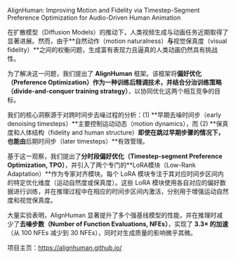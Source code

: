 AlignHuman: Improving Motion and Fidelity via Timestep-Segment Preference Optimization for Audio-Driven Human Animation

在扩散模型（Diffusion Models）的推动下，人类视频生成与动画任务近期取得了显著进展。然而，由于**自然动作（motion naturalness）**与**视觉保真度（visual fidelity）**之间的权衡问题，生成富有表现力且逼真的人类动画仍然具有挑战性。   

为了解决这一问题，我们提出了 **AlignHuman** 框架。该框架将**偏好优化（Preference Optimization）**作为一种训练后精调技术，并结合**分治训练策略（divide-and-conquer training strategy）**，以协同优化这两个相互竞争的目标。   

我们的核心洞察源于对跨时间步去噪过程的分析：(1) **早期去噪时间步（early denoising timesteps）**主要控制运动动态（motion dynamics），而 (2) **保真度和人体结构（fidelity and human structure）**即使在跳过早期步骤的情况下，也能由**后期时间步（later timesteps）**有效管理。   

基于这一观察，我们提出了**分时段偏好优化（Timestep-segment Preference Optimization, TPO）**，并引入了两个专门的**LoRA模块（Low-Rank Adaptation）**作为专家对齐模块。每个 LoRA 模块专注于其对应时间步区间内的特定优化维度（运动自然度或保真度）。这些 LoRA 模块使用各自对应的偏好数据进行训练，并在推理过程中在相应的时间步区间内激活，分别用于增强运动自然度和视觉保真度。   

大量实验表明，AlignHuman 显著提升了多个强基线模型的性能，并在推理时减少了**去噪步数（Number of Function Evaluations, NFEs）**，实现了 **3.3× 的加速**（从 100 NFEs 减少到 30 NFEs），同时对生成质量的影响微乎其微。    

项目主页：<https://alignhuman.github.io/>   
